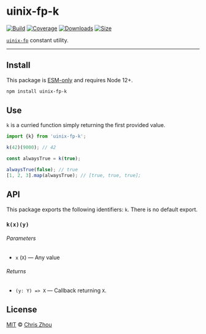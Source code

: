 # uinix-fp-k

[![Build][build-badge]][build]
[![Coverage][coverage-badge]][coverage]
[![Downloads][downloads-badge]][downloads]
[![Size][bundle-size-badge]][bundle-size]

[`uinix-fp`][uinix-fp] constant utility.

---

## Install

This package is [ESM-only][] and requires Node 12+.

```sh
npm install uinix-fp-k
```

## Use

`k` is a curried function simply returning the first provided value.

```js
import {k} from 'uinix-fp-k';

k(42)(9000); // 42

const alwaysTrue = k(true);

alwaysTrue(false); // true
[1, 2, 3].map(alwaysTrue); // [true, true, true];

```

## API

This package exports the following identifiers: `k`.  There is no default export.

### `k(x)(y)`

###### Parameters
- `x` (`X`) — Any value

###### Returns
- `(y: Y) => X` — Callback returning `X`.

## License

[MIT][license] © [Chris Zhou][author]

<!-- project -->
[author]: https://github.com/chrisrzhou
[license]: https://github.com/uinix-js/uinix-fp/blob/main/license
[build]: https://github.com/uinix-js/uinix-fp/actions
[build-badge]: https://github.com/uinix-js/uinix-fp/workflows/main/badge.svg
[coverage]: https://codecov.io/github/uinix-js/uinix-fp
[coverage-badge]: https://img.shields.io/codecov/c/github/uinix-js/uinix-fp.svg
[downloads]: https://www.npmjs.com/package/uinix-fp-k
[downloads-badge]: https://img.shields.io/npm/dm/uinix-fp-k.svg
[bundle-size]: https://bundlephobia.com/result?p=uinix-fp-k
[bundle-size-badge]: https://img.shields.io/bundlephobia/minzip/uinix-fp-k.svg

<!-- defs -->
[ESM-only]: https://gist.github.com/sindresorhus/a39789f98801d908bbc7ff3ecc99d99c
[uinix-fp]: https://github.com/uinix-js/uinix-fp
